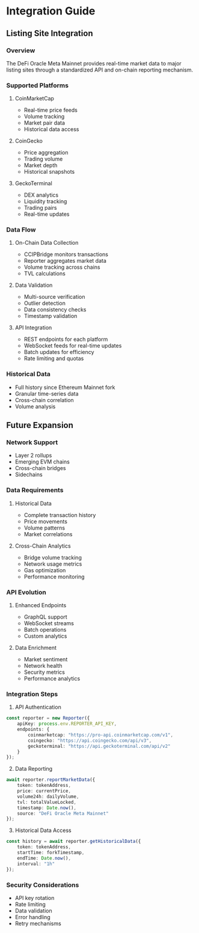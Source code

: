 # Integration Guide

## Listing Site Integration

### Overview
The DeFi Oracle Meta Mainnet provides real-time market data to major listing sites through a standardized API and on-chain reporting mechanism.

### Supported Platforms
1. CoinMarketCap
   - Real-time price feeds
   - Volume tracking
   - Market pair data
   - Historical data access

2. CoinGecko
   - Price aggregation
   - Trading volume
   - Market depth
   - Historical snapshots

3. GeckoTerminal
   - DEX analytics
   - Liquidity tracking
   - Trading pairs
   - Real-time updates

### Data Flow
1. On-Chain Data Collection
   - CCIPBridge monitors transactions
   - Reporter aggregates market data
   - Volume tracking across chains
   - TVL calculations

2. Data Validation
   - Multi-source verification
   - Outlier detection
   - Data consistency checks
   - Timestamp validation

3. API Integration
   - REST endpoints for each platform
   - WebSocket feeds for real-time updates
   - Batch updates for efficiency
   - Rate limiting and quotas

### Historical Data
- Full history since Ethereum Mainnet fork
- Granular time-series data
- Cross-chain correlation
- Volume analysis

## Future Expansion

### Network Support
- Layer 2 rollups
- Emerging EVM chains
- Cross-chain bridges
- Sidechains

### Data Requirements
1. Historical Data
   - Complete transaction history
   - Price movements
   - Volume patterns
   - Market correlations

2. Cross-Chain Analytics
   - Bridge volume tracking
   - Network usage metrics
   - Gas optimization
   - Performance monitoring

### API Evolution
1. Enhanced Endpoints
   - GraphQL support
   - WebSocket streams
   - Batch operations
   - Custom analytics

2. Data Enrichment
   - Market sentiment
   - Network health
   - Security metrics
   - Performance analytics

### Integration Steps
1. API Authentication
```typescript
const reporter = new Reporter({
    apiKey: process.env.REPORTER_API_KEY,
    endpoints: {
        coinmarketcap: "https://pro-api.coinmarketcap.com/v1",
        coingecko: "https://api.coingecko.com/api/v3",
        geckoterminal: "https://api.geckoterminal.com/api/v2"
    }
});
```

2. Data Reporting
```typescript
await reporter.reportMarketData({
    token: tokenAddress,
    price: currentPrice,
    volume24h: dailyVolume,
    tvl: totalValueLocked,
    timestamp: Date.now(),
    source: "DeFi Oracle Meta Mainnet"
});
```

3. Historical Data Access
```typescript
const history = await reporter.getHistoricalData({
    token: tokenAddress,
    startTime: forkTimestamp,
    endTime: Date.now(),
    interval: "1h"
});
```

### Security Considerations
- API key rotation
- Rate limiting
- Data validation
- Error handling
- Retry mechanisms
